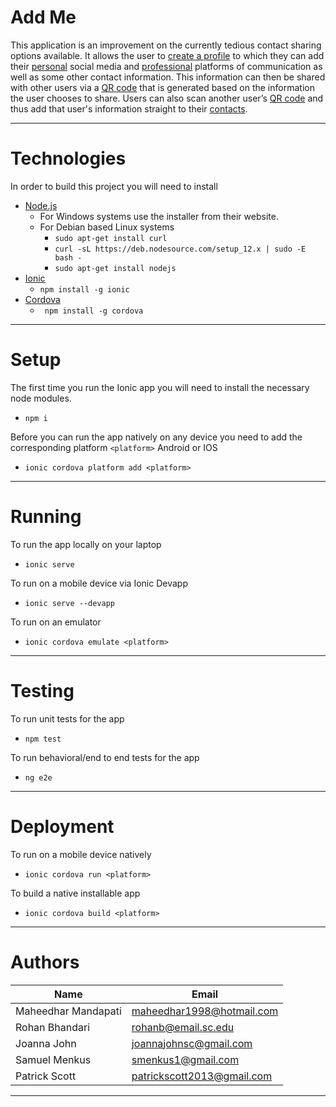 # Add Me
This application is an improvement on the currently tedious contact sharing options available. It allows the user to [create a profile](https://github.com/SCCapstone/AddMe/wiki/Detailed-Design#sign-up-page) to which they can add their [personal](https://github.com/SCCapstone/AddMe/wiki/Detailed-Design#personal-home-page) social media and [professional](https://github.com/SCCapstone/AddMe/wiki/Detailed-Design#business-home-page) platforms of communication as well as some other contact information. This information can then be shared with other users via a [QR code](https://github.com/SCCapstone/AddMe/wiki/Detailed-Design#scannable-qr-code-page) that is generated based on the information the user chooses to share. Users can also scan another user’s [QR code](https://github.com/SCCapstone/AddMe/wiki/Detailed-Design#qr-code-scanner-page) and thus add that user's information straight to their [contacts](https://github.com/SCCapstone/AddMe/wiki/Detailed-Design#contacts-page). 
***
# Technologies
In order to build this project you will need to install
* [Node.js](https://nodejs.org/en/)
   * For Windows systems use the installer from their website.
   * For Debian based Linux systems
      * ```sudo apt-get install curl```
      * ```curl -sL https://deb.nodesource.com/setup_12.x | sudo -E bash -```
      * ```sudo apt-get install nodejs```
* [Ionic](https://ionicframework.com)
   * ```npm install -g ionic```
* [Cordova](https://cordova.apache.org)
   * ``` npm install -g cordova```
***
# Setup
The first time you run the Ionic app you will need to install the necessary node modules.  
   * ```npm i```  

Before you can run the app natively on any device you need to add the corresponding platform ```<platform>``` Android or IOS
   * ```ionic cordova platform add <platform>```
***
# Running
To run the app locally on your laptop
   * ```ionic serve```  

To run on a mobile device via Ionic Devapp
   * ```ionic serve --devapp```  

To run on an emulator
   * ```ionic cordova emulate <platform>```
***
# Testing
To run unit tests for the app
   * ```npm test```

To run behavioral/end to end tests for the app
   * ```ng e2e```
***
# Deployment
To run on a mobile device natively
* ```ionic cordova run <platform>```

To build a native installable app
* ```ionic cordova build <platform>```

***
# Authors

Name | Email
------------------- | -------------------------
Maheedhar Mandapati | maheedhar1998@hotmail.com  
Rohan Bhandari | rohanb@email.sc.edu
Joanna John | joannajohnsc@gmail.com
Samuel Menkus | smenkus1@gmail.com
Patrick Scott | patrickscott2013@gmail.com
***

